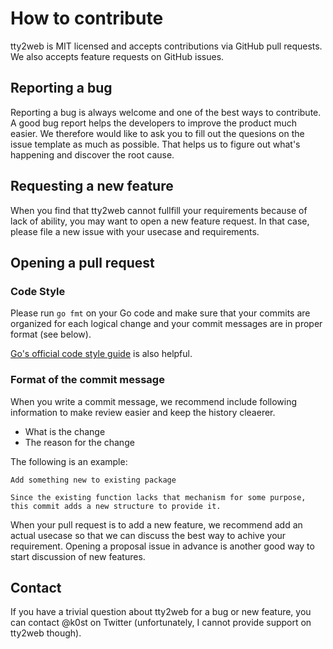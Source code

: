 # How to contribute

tty2web is MIT licensed and accepts contributions via GitHub pull requests. We also accepts feature requests on GitHub issues.

## Reporting a bug

Reporting a bug is always welcome and one of the best ways to contribute. A good bug report helps the developers to improve the product much easier. We therefore would like to ask you to fill out the quesions on the issue template as much as possible. That helps us to figure out what's happening and discover the root cause.


## Requesting a new feature

When you find that tty2web cannot fullfill your requirements because of lack of ability, you may want to open a new feature request. In that case, please file a new issue with your usecase and requirements.


## Opening a pull request

### Code Style

Please run `go fmt` on your Go code and make sure that your commits are organized for each logical change and your commit messages are in proper format (see below).

[Go's official code style guide](https://github.com/golang/go/wiki/CodeReviewComments) is also helpful.

### Format of the commit message

When you write a commit message, we recommend include following information to make review easier and keep the history cleaerer.

* What is the change
* The reason for the change

The following is an example:

```
Add something new to existing package

Since the existing function lacks that mechanism for some purpose,
this commit adds a new structure to provide it.
```

When your pull request is to add a new feature, we recommend add an actual usecase so that we can discuss the best way to achive your requirement. Opening a proposal issue in advance is another good way to start discussion of new features.


## Contact

If you have a trivial question about tty2web for a bug or new feature, you can contact @k0st on Twitter (unfortunately, I cannot provide support on tty2web though).
